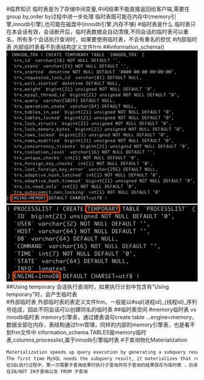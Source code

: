 #临界知识
临时表是为了存储中间变量,中间结果不能直接返回给客户端,需要在group by,order by过程中进一步处理
临时表既可能在内存中(memory引擎,innodb引擎),也可能在磁盘中(innodb引擎,内存不够)
#临时表是什么
[](https://zhuanlan.zhihu.com/p/126144198)
[](https://time.geekbang.org/column/article/358649)
[](http://mysql.taobao.org/monthly/2019/04/01/)
临时表只在本会话有效，会话断开后，临时表数据会自动清理,不同会话的临时表可以重名，所有多个会话执行查询时，如果要使用临时表，不会有重名的担忧
#内部临时表
内部临时表看不到表结构定义文件frm
##information_schema()
![](.z_3_mysql_查询优化_01_临时表Temporary_外部临时表(磁盘)_内存临时表(内存)__images/91827e11.png)
![](.z_3_mysql_查询优化_01_临时表Temporary_外部临时表_内存临时表_内存临时表_images/95e21c3e.png)
##Using temporary
会话执行查询时，如果执行计划中包含有“Using temporary”时，会产生临时表  
#外部临时表
外部临时表的表定义文件frm，一般是以#sql{进程id}_{线程id}_序列号组成，因此不同会话可以创建同名的临时表
##临时表空间
#memory临时表 vs innodb临时表
memory引擎表，通过建表语句create table ...engine=memory，数据全部在内存，表结构通过frm管理，同样的内部的memory引擎表，也是看不到frm文件中
information_schema.TABLES是memory临时表,columns,processlist,属于innodb引擎临时表
#子查询物化Materialization
```asp
Materialization speeds up query execution by generating a subquery result as a temporary table, normally in memory. 
The first time MySQL needs the subquery result, it materializes that result into a temporary table
在SQL执行过程中，第一次需要子查询结果时执行子查询并将子查询的结果保存为临时表 ，后续对子查询结果集的访问将直接通过临时表获得
在IN/NOT IN子查询以及 FROM 子查询
```
